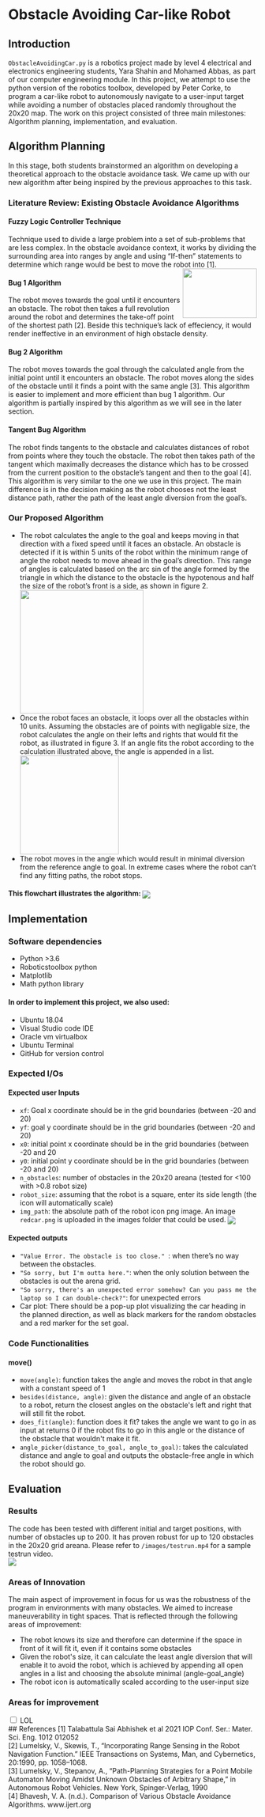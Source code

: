 # Obstacle Avoiding Car-like Robot
## Introduction
`ObstacleAvoidingCar.py` is a robotics project made by level 4 electrical and electronics engineering students, Yara Shahin and Mohamed Abbas, as part of our computer engineering module. In this project, we attempt to use the python version of the robotics toolbox, developed by Peter Corke, to program a car-like robot to autonomously navigate to a user-input target while avoiding a number of obstacles placed randomly throughout the 20x20 map. The work on this project consisted of three main milestones: Algorithm planning, implementation, and evaluation. 
## Algorithm Planning
In this stage, both students brainstormed an algorithm on developing a theoretical approach to the obstacle avoidance task. We came up with our new algorithm after being inspired by the previous approaches to this task.
### Literature Review: Existing Obstacle Avoidance Algorithms
#### Fuzzy Logic Controller Technique
Technique used to divide a large problem into a set of sub-problems that are less complex. In the obstacle avoidance context, it works by dividing the surrounding area into ranges by angle and using “If-then” statements to determine which range would be best to move the robot into [1]. <img align="right" width="150" height="100" src="/images/figure1.png">
#### Bug 1 Algorithm
The robot moves towards the goal until it encounters an obstacle. The robot then takes a full revolution around the robot and determines the take-off point of the shortest path [2]. Beside this technique’s lack of effeciency, it would render ineffective in an environment of high obstacle density. 
#### Bug 2 Algorithm
The robot moves towards the goal through the calculated angle from the initial point until it encounters an obstacle. The robot moves along the sides of the obstacle until it finds a point with the same angle [3]. This algorithm is easier to implement and more efficient than bug 1 algorithm. Our algorithm is partially inspired by this algorithm as we will see in the later section.
#### Tangent Bug Algorithm
The robot finds tangents to the obstacle and calculates distances of robot from points where they touch the obstacle. The robot then takes path of the tangent which maximally decreases the distance which has to be crossed from the current position to the obstacle’s tangent and then to the goal [4]. This algorithm is very similar to the one we use in this project. The main difference is in the decision making as the robot chooses not the least distance path, rather the path of the least angle diversion from the goal’s. 
### Our Proposed Algorithm
- The robot calculates the angle to the goal and keeps moving in that direction with a fixed speed until it faces an obstacle. An obstacle is detected if it is within 5 units of the robot within the minimum range of angle the robot needs to move ahead in the goal’s direction. This range of angles is calculated based on the arc sin of the angle formed by the triangle in which the distance to the obstacle is the hypotenous and half the size of the robot’s front is a side, as shown in figure 2. <br/><img align="center" width="250" height="250" src="/images/figure2.jpg">
- Once the robot faces an obstacle, it loops over all the obstacles within 10 units. Assuming the obstacles are of points with negligable size, the robot calculates the angle on their lefts and rights that would fit the robot, as illustrated in figure 3. If an angle fits the robot according to the calculation illustrated above, the angle is appended in a list. <br/><img align="center" width="200" height="200" src="/images/figure3.jpg">
- The robot moves in the angle which would result in minimal diversion from the reference angle to goal. In extreme cases where the robot can’t find any fitting paths, the robot stops. 
#### This flowchart illustrates the algorithm: <img align="center" src="/images/ObstacleAvoidanceFlowChart.png">
## Implementation
### Software dependencies
- Python >3.6
- Roboticstoolbox python
- Matplotlib
- Math python library
#### In order to implement this project, we also used:
- Ubuntu 18.04
- Visual Studio code IDE
- Oracle vm virtualbox
- Ubuntu Terminal
- GitHub for version control
### Expected I/Os
#### Expected user Inputs
- `xf`: Goal x coordinate should be in the grid boundaries (between -20  and 20)
- `yf`: goal y coordinate should be in the grid boundaries (between -20  and 20)
- `x0`: initial point x coordinate should be in the grid boundaries (between -20  and 20
- `y0`: initial point y coordinate should be in the grid boundaries (between -20  and 20)
- `n_obstacles`: number of obstacles in the 20x20 areana (tested for <100 with >0.8 robot size)
- `robot_size`: assuming that the robot is a square, enter its side length (the icon will automatically scale)
- `img_path`: the absolute path of the robot icon png image. An image `redcar.png` is uploaded in the images folder that could be used. <img align="center" src="/images/redcar.png">
#### Expected outputs
- `"Value Error. The obstacle is too close." `: when there’s no way between the obstacles.
- `"So sorry, but I'm outta here."`: when the only solution between the obstacles is out the arena grid.
- `"So sorry, there's an unexpected error somehow? Can you pass me the laptop so I can double-check?"`: for unexpected errors
- Car plot: There should be a pop-up plot visualizing the car heading in the planned direction, as well as black markers for the random obstacles and a red marker for the set goal.
### Code Functionalities
#### move()
- `move(angle)`: function takes the angle and moves the robot in that angle with a constant speed of 1
- `besides(distance, angle)`: given the distance and angle of an obstacle to a robot, return the closest angles on the obstacle's left and right that will still fit the robot.
- `does_fit(angle)`: function does it fit? takes the angle we want to go in as input at returns 0 if the robot fits to go in this angle or the distance of the obstacle that wouldn't make it fit.
- `angle_picker(distance_to_goal, angle_to_goal)`: takes the calculated distance and angle to goal and outputs the obstacle-free angle in which the robot should go.
## Evaluation
### Results
The code has been tested with different initial and target positions, with number of obstacles up to 200. It has proven robust for up to 120 obstacles in the 20x20 grid areana. Please refer to `/images/testrun.mp4` for a sample testrun video. <br/><img align="center" src="/images/testrun.png">
### Areas of Innovation
The main aspect of improvement in focus for us was the robustness of the program in environments with many obstacles. We aimed to increase maneuverability in tight spaces. That is reflected through the following areas of improvement:
- The robot knows its size and therefore can determine if the space in front of it will fit it, even if it contains some obstacles
- Given the robot's size, it can calculate the least angle diversion that will enable it to avoid the robot, which is achieved by appending all open angles in a list and choosing the absolute minimal (angle-goal_angle)
- The robot icon is automatically scaled according to the user-input size
### Areas for improvement
<input type="checkbox" id="item1">
<label for="item1"> LOL</label><br>
## References 
[1] Talabattula Sai Abhishek et al 2021 IOP Conf. Ser.: Mater. Sci. Eng. 1012 012052 <br/>
[2] Lumelsky, V., Skewis, T., “Incorporating Range Sensing in the Robot Navigation Function.” IEEE Transactions on Systems, Man, and Cybernetics, 20:1990, pp. 1058–1068.  <br />
[3] Lumelsky, V., Stepanov, A., “Path-Planning Strategies for a Point Mobile Automaton Moving Amidst Unknown Obstacles of Arbitrary Shape,” in Autonomous Robot Vehicles. New York, Spinger-Verlag, 1990 <br />
[4] Bhavesh, V. A. (n.d.). Comparison of Various Obstacle Avoidance Algorithms. www.ijert.org <br />


